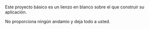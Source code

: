 Este proyecto básico es un lienzo en blanco sobre el que construir su aplicación.

No proporciona ningún andamio y deja todo a usted.